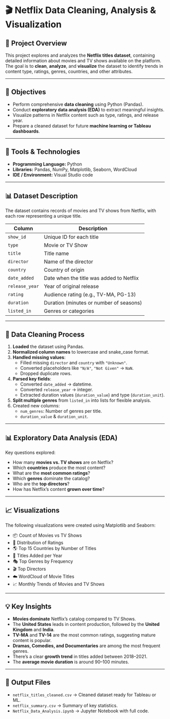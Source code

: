# 🎬 Netflix Data Cleaning, Analysis & Visualization

## 📘 Project Overview
This project explores and analyzes the **Netflix titles dataset**, containing detailed information about movies and TV shows available on the platform.  
The goal is to **clean**, **analyze**, and **visualize** the dataset to identify trends in content type, ratings, genres, countries, and other attributes.

---

## 🧠 Objectives
- Perform comprehensive **data cleaning** using Python (Pandas).
- Conduct **exploratory data analysis (EDA)** to extract meaningful insights.
- Visualize patterns in Netflix content such as type, ratings, and release year.
- Prepare a cleaned dataset for future **machine learning or Tableau dashboards**.

---

## 🧰 Tools & Technologies
- **Programming Language:** Python  
- **Libraries:** Pandas, NumPy, Matplotlib, Seaborn, WordCloud  
- **IDE / Environment:** Visual Studio code

---

## 📊 Dataset Description
The dataset contains records of movies and TV shows from Netflix, with each row representing a unique title.

| Column | Description |
|--------|--------------|
| `show_id` | Unique ID for each title |
| `type` | Movie or TV Show |
| `title` | Title name |
| `director` | Name of the director |
| `country` | Country of origin |
| `date_added` | Date when the title was added to Netflix |
| `release_year` | Year of original release |
| `rating` | Audience rating (e.g., TV-MA, PG-13) |
| `duration` | Duration (minutes or number of seasons) |
| `listed_in` | Genres or categories |

---

## 🧹 Data Cleaning Process
1. **Loaded** the dataset using Pandas.  
2. **Normalized column names** to lowercase and snake_case format.  
3. **Handled missing values**:
   - Filled missing `director` and `country` with `"Unknown"`.
   - Converted placeholders like `"N/A"`, `"Not Given"` → `NaN`.
   - Dropped duplicate rows.
4. **Parsed key fields**:
   - Converted `date_added` → datetime.
   - Converted `release_year` → integer.
   - Extracted duration values (`duration_value`) and type (`duration_unit`).
5. **Split multiple genres** from `listed_in` into lists for flexible analysis.
6. Created new columns:
   - `num_genres`: Number of genres per title.
   - `duration_value` & `duration_unit`.

---

## 📊 Exploratory Data Analysis (EDA)
Key questions explored:
- How many **movies vs. TV shows** are on Netflix?
- Which **countries** produce the most content?
- What are the **most common ratings**?
- Which **genres** dominate the catalog?
- Who are the **top directors**?
- How has Netflix’s content **grown over time**?

---

## 📈 Visualizations
The following visualizations were created using Matplotlib and Seaborn:

- 📦 Count of Movies vs TV Shows  
- 🎯 Distribution of Ratings  
- 🌎 Top 15 Countries by Number of Titles  
- 📆 Titles Added per Year  
- 🎭 Top Genres by Frequency  
- 🎬 Top Directors  
- ☁️ WordCloud of Movie Titles  
- 📈 Monthly Trends of Movies and TV Shows  

---

## 💡 Key Insights
- **Movies dominate** Netflix’s catalog compared to TV Shows.  
- The **United States** leads in content production, followed by the **United Kingdom** and **India**.  
- **TV-MA** and **TV-14** are the most common ratings, suggesting mature content is popular.  
- **Dramas, Comedies, and Documentaries** are among the most frequent genres.  
- There’s a clear **growth trend** in titles added between 2018–2021.  
- The **average movie duration** is around 90–100 minutes.  

---

## 📁 Output Files
- `netflix_titles_cleaned.csv` → Cleaned dataset ready for Tableau or ML.  
- `netflix_summary.csv` → Summary of key statistics.  
- `Netflix_Data_Analysis.ipynb` → Jupyter Notebook with full code.  

